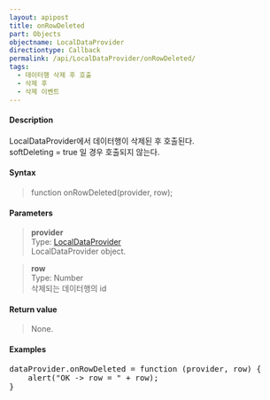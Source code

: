 ```yaml
---
layout: apipost
title: onRowDeleted
part: Objects
objectname: LocalDataProvider
directiontype: Callback
permalink: /api/LocalDataProvider/onRowDeleted/
tags:
  - 데이터행 삭제 후 호출
  - 삭제 후
  - 삭제 이벤트
---
```



#### Description

 LocalDataProvider에서 데이터행이 삭제된 후 호출된다.  
 softDeleting = true 일 경우 호출되지 않는다.

#### Syntax

> function onRowDeleted(provider, row);

#### Parameters

> **provider**  
> Type: [LocalDataProvider](/api/LocalDataProvider/)  
> LocalDataProvider object.

> **row**  
> Type: Number  
> 삭제되는 데이터행의 id

#### Return value

> None.

#### Examples 

<pre class="prettyprint">
dataProvider.onRowDeleted = function (provider, row) {
	alert("OK -> row = " + row);
}
</pre>

